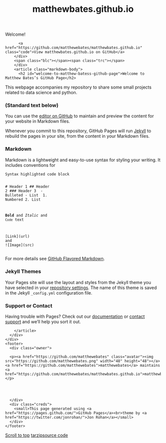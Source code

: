 
<!doctype html>
<!-- The Time Machine GitHub pages theme was designed and developed by Jon Rohan, on Feb 7, 2012. -->
<!-- Follow him for fun. http://twitter.com/jonrohan. Tail his code on https://github.com/jonrohan -->
<html>
<head>
  <meta charset="utf-8">
  <meta http-equiv="X-UA-Compatible" content="IE=edge,chrome=1">

  <link rel="stylesheet" href="/matthewbates.github.io/assets/css/style.css?v=25bc4393b4fece6c1e7d88ac72a7afdd8fa21094">
  <script type="text/javascript" src="https://ajax.googleapis.com/ajax/libs/jquery/1.7.1/jquery.min.js"></script>
  <script type="text/javascript" src="/matthewbates.github.io/assets/js/script.js"></script>

  <title>matthewbates.github.io</title>
  <meta name="description" content="Welcome!">

  <meta name="viewport" content="width=device-width,initial-scale=1">

</head>

<body>

  <div class="wrapper">
    <header>
      <h1 class="title">matthewbates.github.io</h1>
    </header>
    <div id="container">
      <p class="tagline">Welcome!</p>
      <div id="main" role="main">
        <div class="download-bar">
        <div class="inner">
          
          <a href="https://github.com/matthewebates/matthewbates.github.io" class="code">View matthewbates.github.io on GitHub</a>
        </div>
        <span class="blc"></span><span class="trc"></span>
        </div>
        <article class="markdown-body">
          <h2 id="welcome-to-matthew-batess-github-page">Welcome to Matthew Bates’s GitHub Page</h2>

<p>This webpage accompanies my repository to share some small projects related to data science and python.</p>

<h3 id="standard-text-below">(Standard text below)</h3>

<p>You can use the <a href="https://github.com/matthewebates/matthewbates.github.io/edit/master/README.md">editor on GitHub</a> to maintain and preview the content for your website in Markdown files.</p>

<p>Whenever you commit to this repository, GitHub Pages will run <a href="https://jekyllrb.com/">Jekyll</a> to rebuild the pages in your site, from the content in your Markdown files.</p>

<h3 id="markdown">Markdown</h3>

<p>Markdown is a lightweight and easy-to-use syntax for styling your writing. It includes conventions for</p>

<div class="language-markdown highlighter-rouge"><pre class="highlight"><code>Syntax highlighted code block

<span class="gh"># Header 1</span>
<span class="gu">## Header 2</span>
<span class="gu">### Header 3</span>
<span class="p">
-</span> Bulleted
<span class="p">-</span> List
<span class="p">
1.</span> Numbered
<span class="p">2.</span> List

<span class="gs">**Bold**</span> and _Italic_ and <span class="sb">`Code`</span> text

<span class="p">[</span><span class="nv">Link</span><span class="p">](</span><span class="sx">url</span><span class="p">)</span> and !<span class="p">[</span><span class="nv">Image</span><span class="p">](</span><span class="sx">src</span><span class="p">)</span>
</code></pre>
</div>

<p>For more details see <a href="https://guides.github.com/features/mastering-markdown/">GitHub Flavored Markdown</a>.</p>

<h3 id="jekyll-themes">Jekyll Themes</h3>

<p>Your Pages site will use the layout and styles from the Jekyll theme you have selected in your <a href="https://github.com/matthewebates/matthewbates.github.io/settings">repository settings</a>. The name of this theme is saved in the Jekyll <code class="highlighter-rouge">_config.yml</code> configuration file.</p>

<h3 id="support-or-contact">Support or Contact</h3>

<p>Having trouble with Pages? Check out our <a href="https://help.github.com/categories/github-pages-basics/">documentation</a> or <a href="https://github.com/contact">contact support</a> and we’ll help you sort it out.</p>

        </article>
      </div>
    </div>
    <footer>
      <div class="owner">
      
      <p><a href="https://github.com/matthewebates" class="avatar"><img src="https://github.com/matthewebates.png" width="48" height="48"></a> <a href="https://github.com/matthewebates">matthewebates</a> maintains <a href="https://github.com/matthewebates/matthewbates.github.io">matthewbates.github.io</a></p>
      

       

      </div>
      <div class="creds">
        <small>This page generated using <a href="https://pages.github.com/">GitHub Pages</a><br>theme by <a href="https://twitter.com/jonrohan/">Jon Rohan</a></small>
      </div>
    </footer>
  </div>
  <div class="current-section">
    <a href="#top">Scroll to top</a>
    <a href="https://github.com/matthewebates/matthewbates.github.io/tarball/master" class="tar">tar</a><a href="https://github.com/matthewebates/matthewbates.github.io/zipball/master" class="zip">zip</a><a href="" class="code">source code</a>
    <p class="name"></p>
  </div>

  
</body>
</html>
